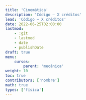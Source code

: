 ```yaml
---
title: 'Cinemática'
description: 'Código — X créditos'
lead: 'Código — X créditos'
date: 2022-06-25T02:00:00
lastmod:
    - :git
    - lastmod
    - date
    - publishDate
draft: true
menu:
    cursos:
        parent: 'mecánica'
weight: 10
toc: true
contributors: ['nombre']
math: true
types: ['física']
---
```

